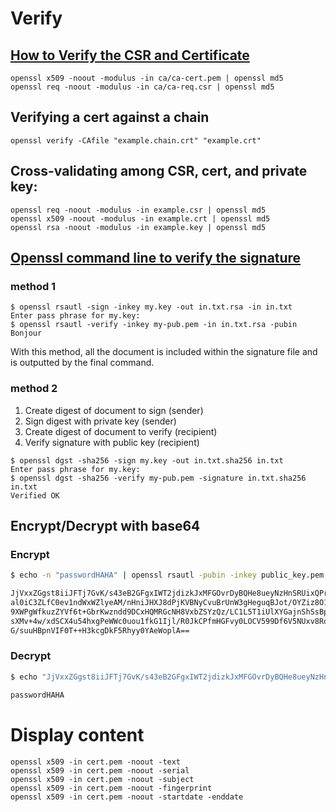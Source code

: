 # Verify
## [How to Verify the CSR and Certificate](https://www.cisco.com/c/en/us/support/docs/unified-communications/unified-communications-manager-callmanager/200123-How-to-Verify-the-CSR-and-Certificate-Mi.html)

```
openssl x509 -noout -modulus -in ca/ca-cert.pem | openssl md5
openssl req -noout -modulus -in ca/ca-req.csr | openssl md5
```

## Verifying a cert against a chain
```
openssl verify -CAfile "example.chain.crt" "example.crt"
```

## Cross-validating among CSR, cert, and private key:
```
openssl req -noout -modulus -in example.csr | openssl md5
openssl x509 -noout -modulus -in example.crt | openssl md5
openssl rsa -noout -modulus -in example.key | openssl md5
```

## [Openssl command line to verify the signature](https://stackoverflow.com/questions/5140425/openssl-command-line-to-verify-the-signature)

### method 1

```
$ openssl rsautl -sign -inkey my.key -out in.txt.rsa -in in.txt
Enter pass phrase for my.key:
$ openssl rsautl -verify -inkey my-pub.pem -in in.txt.rsa -pubin
Bonjour
```
With this method, all the document is included within the signature file and is outputted by the final command.

### method 2

1. Create digest of document to sign (sender)
2. Sign digest with private key (sender)
3. Create digest of document to verify (recipient)
4. Verify signature with public key (recipient)

```
$ openssl dgst -sha256 -sign my.key -out in.txt.sha256 in.txt 
Enter pass phrase for my.key:
$ openssl dgst -sha256 -verify my-pub.pem -signature in.txt.sha256 in.txt  
Verified OK
```

## Encrypt/Decrypt with base64

### Encrypt

```bash
$ echo -n "passwordHAHA" | openssl rsautl -pubin -inkey public_key.pem -encrypt | base64

JjVxxZGgst8iiJFTj7GvK/s43eB2GFgxIWT2jdizkJxMFGOvrDyBQHe8ueyNzHnSRUixQPrrLB+Z
al0iC3ZLfC0ev1ndWxWZlyeAM/nHniJHXJ8dPjKVBNyCvuBrUnW3gHeguqBJot/OYZiz8O15c/bF
9XWPgWfkuzZYVf6t+GbrKwzndd9DCxHQMRGcNH8VxbZSYzQz/LC1L5T1iUlXYGajnShSsBpfyL1e
sXMv+4w/xdSCX4u54hxgPeWWc0uou1fkG1Ijl/R0JkCPfmHGFvy0LOCV599Df6V5NUxv8Rq5XFTZ
G/suuHBpnVIF0T++H3kcgDkF5Rhyy0YAeWoplA==
```

### Decrypt

```bash
$ echo "JjVxxZGgst8iiJFTj7GvK/s43eB2GFgxIWT2jdizkJxMFGOvrDyBQHe8ueyNzHnSRUixQPrrLB+Zal0iC3ZLfC0ev1ndWxWZlyeAM/nHniJHXJ8dPjKVBNyCvuBrUnW3gHeguqBJot/OYZiz8O15c/bF9XWPgWfkuzZYVf6t+GbrKwzndd9DCxHQMRGcNH8VxbZSYzQz/LC1L5T1iUlXYGajnShSsBpfyL1esXMv+4w/xdSCX4u54hxgPeWWc0uou1fkG1Ijl/R0JkCPfmHGFvy0LOCV599Df6V5NUxv8Rq5XFTZG/suuHBpnVIF0T++H3kcgDkF5Rhyy0YAeWoplA==" | base64 -d | openssl rsautl -decrypt -inkey rsa_private.key

passwordHAHA
```

# Display content
```
openssl x509 -in cert.pem -noout -text
openssl x509 -in cert.pem -noout -serial
openssl x509 -in cert.pem -noout -subject
openssl x509 -in cert.pem -noout -fingerprint
openssl x509 -in cert.pem -noout -startdate -enddate
```
